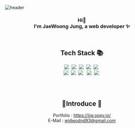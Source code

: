 
![header](https://capsule-render.vercel.app/api?type=slice&reversal=true&color=gradient&fontColor=FFFFFF&height=200&section=header&text=JaeWoong%20Jung&fontSize=40&fontAlign=25&fontAlignY=30&animation=fadeIn&rotate=-13)
<div align="center">
  
  ### Hi👋 <br> I'm JaeWoong Jung, a web developer ✨
  
  <br>
  
  ## Tech Stack 📚
 
  <img src="https://img.shields.io/badge/Java-007396?style=flat-square&logo=Java&logoColor=white"/>&nbsp;
  <img src="https://img.shields.io/badge/Spring-6DB33F?style=flat-square&logo=Spring&logoColor=white"/>&nbsp;
  <img src="https://img.shields.io/badge/oracle-F80000?style=flat-square&logo=oracle&logoColor=white"/>&nbsp;
  <img src="https://img.shields.io/badge/HTML5-E34F26?style=flat-square&logo=HTML5&logoColor=white"/>&nbsp; 
  <img src="https://img.shields.io/badge/CSS3-1572B6?style=flat-square&logo=CSS3&logoColor=white"/>&nbsp; 
  <br>
  <img src="https://img.shields.io/badge/JavaScript-F7DF1E?style=flat-square&logo=JavaScript&logoColor=white"/>&nbsp;
  <img src="https://img.shields.io/badge/jquery-0769AD?style=flat-square&logo=jquery&logoColor=white"/>&nbsp;
  <img src="https://img.shields.io/badge/bootstrap-7952B3?style=flat-square&logo=bootstrap&logoColor=white"/> &nbsp;
  <img src="https://img.shields.io/badge/github-181717?style=flat-square&logo=github&logoColor=white"/>&nbsp;
  <img src="https://img.shields.io/badge/apache tomcat-F8DC75?style=flat-square&logo=apachetomcat&logoColor=white"/>&nbsp;
 
 
  <br><br>
  
  ## 🙎‍Introduce 🌱
  
  Portfolio : https://jjw.oopy.io/ <br>
  E-Mail : wjdwodnd93@gmail.com <br>

  <br><br>

</div>



